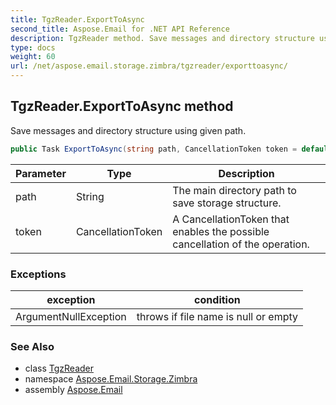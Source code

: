 ```yaml
---
title: TgzReader.ExportToAsync
second_title: Aspose.Email for .NET API Reference
description: TgzReader method. Save messages and directory structure using given path
type: docs
weight: 60
url: /net/aspose.email.storage.zimbra/tgzreader/exporttoasync/
---
```

## TgzReader.ExportToAsync method

Save messages and directory structure using given path.

```csharp
public Task ExportToAsync(string path, CancellationToken token = default)
```

| Parameter | Type | Description |
| --- | --- | --- |
| path | String | The main directory path to save storage structure. |
| token | CancellationToken | A CancellationToken that enables the possible cancellation of the operation. |

### Exceptions

| exception | condition |
| --- | --- |
| ArgumentNullException | throws if file name is null or empty |

### See Also

* class [TgzReader](../)
* namespace [Aspose.Email.Storage.Zimbra](../../tgzreader/)
* assembly [Aspose.Email](../../../)


